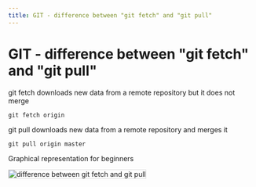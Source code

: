 ```yaml
---
title: GIT - difference between "git fetch" and "git pull"
---
```


<h1 class="header">GIT - difference between "git fetch" and "git pull"</h1>


git fetch downloads new data from a remote repository but it does not merge
```code
git fetch origin
```

git pull downloads new data from a remote repository and merges it
```code
git pull origin master
```

Graphical representation for beginners
<div>
    <img src="{{ site.baseurl }}/images/difference-between-git-fetch-and-git-pull"
    style="border: 1px solid #ddd"
    alt="difference between git fetch and git pull">
</div>